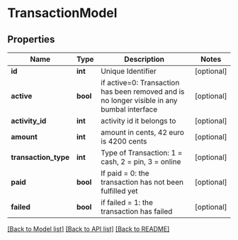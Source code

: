# TransactionModel

## Properties
Name | Type | Description | Notes
------------ | ------------- | ------------- | -------------
**id** | **int** | Unique Identifier | [optional] 
**active** | **bool** | if active&#x3D;0: Transaction has been removed and is no longer visible in any bumbal interface | [optional] 
**activity_id** | **int** | activity id it belongs to | [optional] 
**amount** | **int** | amount in cents, 42 euro is 4200 cents | [optional] 
**transaction_type** | **int** | Type of Transaction: 1 &#x3D; cash, 2 &#x3D; pin, 3 &#x3D; online | [optional] 
**paid** | **bool** | If paid &#x3D; 0: the transaction has not been fulfilled yet | [optional] 
**failed** | **bool** | if failed &#x3D; 1: the transaction has failed | [optional] 

[[Back to Model list]](../README.md#documentation-for-models) [[Back to API list]](../README.md#documentation-for-api-endpoints) [[Back to README]](../README.md)


